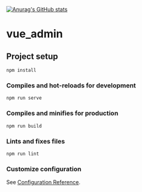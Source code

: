 [![Anurag's GitHub stats](https://github-readme-stats.vercel.app/api?username=Marblog)](https://github.com/anuraghazra/github-readme-stats)

# vue_admin

## Project setup

```
npm install
```

### Compiles and hot-reloads for development

```
npm run serve
```

### Compiles and minifies for production

```
npm run build
```

### Lints and fixes files

```
npm run lint
```

### Customize configuration

See [Configuration Reference](https://cli.vuejs.org/config/).
